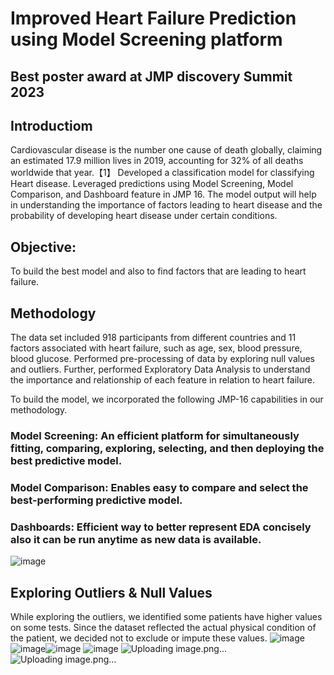 # Improved Heart Failure Prediction using Model Screening platform
## Best poster award at JMP discovery Summit 2023

## Introductiom

Cardiovascular disease is the number one cause of death globally, claiming an estimated 17.9 million lives in 2019, accounting for 32% of all deaths worldwide that year.【1】
Developed a classification model for classifying Heart disease. Leveraged predictions using  Model Screening, Model Comparison, and Dashboard feature in JMP 16. The model output will help in understanding the importance of factors leading to heart disease and the probability of developing heart disease under certain conditions.
## Objective:
To build the best model and also to find factors that are leading to heart failure.

## Methodology

The data set included 918 participants from different countries and 11 factors associated with heart failure, such as age, sex, blood pressure, blood glucose.
Performed pre-processing of data by exploring null values and outliers. Further, performed Exploratory Data Analysis to understand the importance and relationship of each feature in relation to heart failure.

To build the model,  we incorporated the following JMP-16 capabilities in our methodology.
### Model Screening: An efficient platform for simultaneously fitting, comparing, exploring, selecting, and then deploying the best predictive model. 
### Model Comparison: Enables easy to compare and select the best-performing predictive model.
### Dashboards: Efficient way to better represent EDA concisely also it can be run anytime as new data is available. 

![image](https://user-images.githubusercontent.com/82319213/218238621-e6347cd5-5292-4e7b-a193-c78de3d472e9.png)

## Exploring Outliers & Null Values
While exploring the outliers, we identified some patients have higher values on some tests. Since the dataset reflected the actual physical condition of the patient, we decided not to exclude or impute these values.
![image](https://user-images.githubusercontent.com/82319213/218238666-1ba8e741-ff81-4048-816c-93be6d6ac156.png)
![image](https://user-images.githubusercontent.com/82319213/218238680-0823a618-61e5-4b8a-9de0-b4e5bfc1ba97.png)![image](https://user-images.githubusercontent.com/82319213/218238686-4e9bb699-081c-4a91-9397-0216e82c80d1.png)
![image](https://user-images.githubusercontent.com/82319213/218238693-bdc3071c-0bf2-4645-ae2e-74be79c47fed.png)
![Uploading image.png…]()
![Uploading image.png…]()





